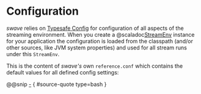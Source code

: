 Configuration
=============

*swave* relies on [Typesafe Config] for configuration of all aspects of the streaming environment.
When you create a @scaladoc[StreamEnv] instance for your application the configuration is loaded from the classpath
(and/or other sources, like JVM system properties) and used for all stream runs under this `StreamEnv`.
 
This is the content of *swave's* own `reference.conf` which contains the default values for all defined config settings:

@@snip [-]($res/reference.conf) { #source-quote type=bash }

  [Typesafe Config]: https://github.com/typesafehub/config
  [StreamEnv]: swave.core.StreamEnv